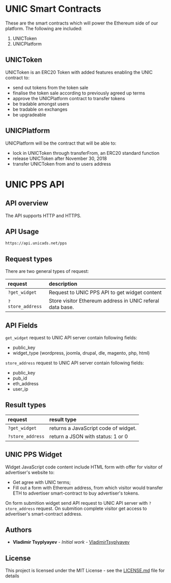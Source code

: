 # UNIC Smart Contracts

These are the smart contracts which will power the Ethereum side of our platform. The following are included:

1. UNICToken
1. UNICPlatform

## UNICToken

UNICToken is an ERC20 Token with added features enabling the UNIC contract to:

* send out tokens from the token sale
* finalise the token sale according to previously agreed up terms
* approve the UNICPlatform contract to transfer tokens
* be tradable amongst users
* be tradable on exchanges
* be upgradeable

## UNICPlatform

UNICPlatform will be the contract that will be able to:

* lock in UNICToken through transferFrom, an ERC20 standard function
* release UNICToken after November 30, 2018
* transfer UNICToken from and to users address

# UNIC PPS API

## API overview

The API supports HTTP and HTTPS.

## API Usage

`https://api.unicads.net/pps`

## Request types

There are two general types of request:

| request       | description                       |
|:--------------|:----------------------------------|
| `?get_widget`      | Request to UNIC PPS API to get widget content |
| `?store_address`  | Store visitor Ethereum address in UNIC referal data base. |

## API Fields

`get_widget` request to UNIC API server contain following fields:

* public_key
* widget_type (wordpress, joomla, drupal, dle, magento, php, html)

`store_address` request to UNIC API server contain following fields:

* public_key
* pub_id
* eth_address
* user_ip

## Result types

| request       | result type                       |
|:--------------|:----------------------------------|
| `?get_widget`      | returns a JavaScript code of widget. |
| `?store_address`  | return a JSON with status: 1 or 0 |

## UNIC PPS Widget

Widget JavaScript code content include HTML form with offer for visitor of advertiser's website to:
* Get agree with UNIC terms;
* Fill out a form with Ethereum address, from which visitor would transfer ETH to advertiser smart-contract to buy advertiser's tokens.

On form submition widget send API request to UNIC API server with `?store_address` request.
On submition complete visitor get access to advertiser's smart-contract address.

## Authors

* **Vladimir Tsyplyayev** - *Initial work* - [VladimirTsyplyayev](https://github.com/VladimirTsyplyayev)

## License

This project is licensed under the MIT License - see the [LICENSE.md](LICENSE) file for details
